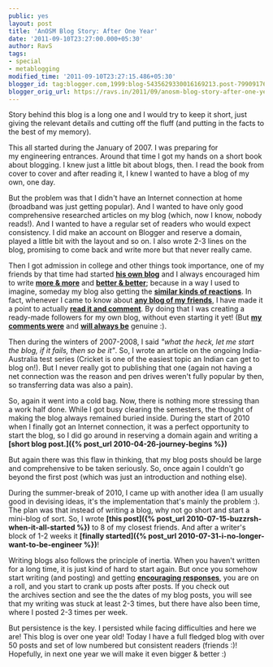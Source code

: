 ```yaml
---
public: yes
layout: post
title: 'AnOSM Blog Story: After One Year'
date: '2011-09-10T23:27:00.000+05:30'
author: RavS
tags:
- special
- metablogging
modified_time: '2011-09-10T23:27:15.486+05:30'
blogger_id: tag:blogger.com,1999:blog-5435629330016169213.post-7990917628232917066
blogger_orig_url: https://ravs.in/2011/09/anosm-blog-story-after-one-year.html
---
```


Story behind this blog is a long one and I would try to keep it short, just giving the relevant details and cutting off the fluff (and putting in the facts to the best of my memory).

This all started during the January of 2007. I was preparing for my engineering entrances. Around that time I got my hands on a short book about blogging. I knew just a little bit about blogs, then. I read the book from cover to cover and after reading it, I knew I wanted to have a blog of my own, one day.

But the problem was that I didn't have an Internet connection at home (broadband was just getting popular). And I wanted to have only good comprehensive researched articles on my blog (which, now I know, nobody reads!). And I wanted to have a regular set of readers who would expect consistency. I did make an account on Blogger and reserve a domain, played a little bit with the layout and so on. I also wrote 2-3 lines on the blog, promising to come back and write more but that never really came.

Then I got admission in college and other things took importance, one of my friends by that time had started **[his own blog](http://herowerozero.blogspot.com/)** and I always encouraged him to write **[more & more](http://herowerozero.blogspot.com/2008/08/sand-of-time.html)** and **[better & better](http://herowerozero.blogspot.com/2010/04/my-experiment-with-faith.html)**; because in a way I used to imagine, someday my blog also getting the **[similar kinds of reactions](http://blogrsh.blogspot.com/2011/08/blog-post_26.html?showComment=1314422897837#c4233094452585982131)**. In fact, whenever I came to know about **[any blog of my friends](http://vksingh007.blogspot.com/2009/04/bright-shades-of-darkness.html)**, I have made it a point to actually **[read it and comment](http://anewexpression.blogspot.com/2010/11/reason-to-blog.html)**. By doing that I was creating a ready-made followers for my own blog, without even starting it yet! (But **[my comments were](http://myview-saurabh.blogspot.com/2009/07/indias-defeat-in-t20-2009-so-t20-world.html)** and **[will always be](http://skandgupt.blogspot.com/2011/08/ubuntu-wallpaper-n-wallpaper-skand_11.html)** genuine :).

Then during the winters of 2007-2008, I said _"what the heck, let me start the blog, if it fails, then so be it"_. So, I wrote an article on the ongoing India-Australia test series (Cricket is one of the easiest topic an Indian can get to blog on!). But I never really got to publishing that one (again not having a net connection was the reason and pen drives weren't fully popular by then, so transferring data was also a pain).

So, again it went into a cold bag. Now, there is nothing more stressing than a work half done. While I got busy clearing the semesters, the thought of making the blog always remained buried inside. During the start of 2010 when I finally got an Internet connection, it was a perfect opportunity to start the blog, so I did go around in reserving a domain again and writing a **[short blog post.]({% post_url 2010-04-26-journey-begins %})**

But again there was this flaw in thinking, that my blog posts should be large and comprehensive to be taken seriously. So, once again I couldn't go beyond the first post (which was just an introduction and nothing else).

During the summer-break of 2010, I came up with another idea (I am usually good in devising ideas, it's the implementation that's mainly the problem :). The plan was that instead of writing a blog, why not go short and start a mini-blog of sort. So, I wrote **[this post]({% post_url 2010-07-15-buzzrsh-when-it-all-started %})** to 8 of my closest friends. And after a writer's block of 1-2 weeks it **[finally started]({% post_url 2010-07-31-i-no-longer-want-to-be-engineer %})**!

Writing blogs also follows the principle of inertia. When you haven't written for a long time, it is just kind of hard to start again. But once you somehow start writing (and posting) and getting **[encouraging responses](http://blogrsh.blogspot.com/2011/08/blog-post_26.html?showComment=1314623785154#c7006818511029539635)**, you are on a roll, and you start to crank up posts after posts. If you check out the archives section and see the the dates of my blog posts, you will see that my writing was stuck at least 2-3 times, but there have also been time, where I posted 2-3 times per week.

But persistence is the key. I persisted while facing difficulties and here we are! This blog is over one year old! Today I have a full fledged blog with over 50 posts and set of low numbered but consistent readers (friends :)! Hopefully, in next one year we will make it even bigger & better :)
